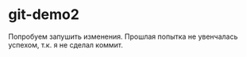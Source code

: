 # git-demo2
Попробуем запушить изменения. Прошлая попытка не увенчалась успехом, т.к. я не сделал коммит.